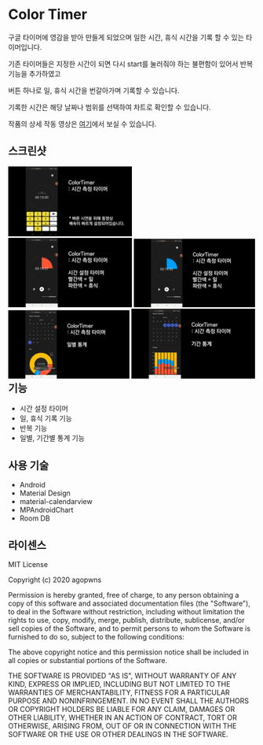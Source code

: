 # Color Timer
구글 타이머에 영감을 받아 만들게 되었으며 일한 시간, 휴식 시간을 기록 할 수 있는 타이머입니다.   
  
기존 타이머들은 지정한 시간이 되면 다시 start를 눌러줘야 하는 불편함이 있어서 반복 기능을 추가하였고   
  
버튼 하나로 일, 휴식 시간을 번갈아가며 기록할 수 있습니다.   
  
기록한 시간은 해당 날짜나 범위를 선택하여 차트로 확인할 수 있습니다.  
    
작품의 상세 작동 영상은 [여기](https://www.youtube.com/watch?v=V_zyc7YkljA)에서 보실 수 있습니다.   
  
## 스크린샷
<div style="float:left;">
  <img src="https://github.com/agopwns/ColorTimer/blob/master/images/1.jpg" alt="Your image title" width="50%"/> 
  <img src="https://github.com/agopwns/ColorTimer/blob/master/images/2.jpg" alt="Your image title" width="50%"/>
  <img src="https://github.com/agopwns/ColorTimer/blob/master/images/3.jpg" alt="Your image title" width="49%"/>
  <img src="https://github.com/agopwns/ColorTimer/blob/master/images/4.jpg" alt="Your image title" width="49%"/>
  <img src="https://github.com/agopwns/ColorTimer/blob/master/images/5.jpg" alt="Your image title" width="50%"/>
</div>

## 기능
  - 시간 설정 타이머
  - 일, 휴식 기록 기능
  - 반복 기능
  - 일별, 기간별 통계 기능

## 사용 기술
  - Android
  - Material Design
  - material-calendarview 
  - MPAndroidChart 
  - Room DB

## 라이센스
MIT License  
  
Copyright (c) 2020 agopwns  
  
Permission is hereby granted, free of charge, to any person obtaining a copy
of this software and associated documentation files (the "Software"), to deal
in the Software without restriction, including without limitation the rights
to use, copy, modify, merge, publish, distribute, sublicense, and/or sell
copies of the Software, and to permit persons to whom the Software is
furnished to do so, subject to the following conditions:  
  
The above copyright notice and this permission notice shall be included in all
copies or substantial portions of the Software.  
  
THE SOFTWARE IS PROVIDED "AS IS", WITHOUT WARRANTY OF ANY KIND, EXPRESS OR
IMPLIED, INCLUDING BUT NOT LIMITED TO THE WARRANTIES OF MERCHANTABILITY,
FITNESS FOR A PARTICULAR PURPOSE AND NONINFRINGEMENT. IN NO EVENT SHALL THE
AUTHORS OR COPYRIGHT HOLDERS BE LIABLE FOR ANY CLAIM, DAMAGES OR OTHER
LIABILITY, WHETHER IN AN ACTION OF CONTRACT, TORT OR OTHERWISE, ARISING FROM,
OUT OF OR IN CONNECTION WITH THE SOFTWARE OR THE USE OR OTHER DEALINGS IN THE
SOFTWARE.  
   
